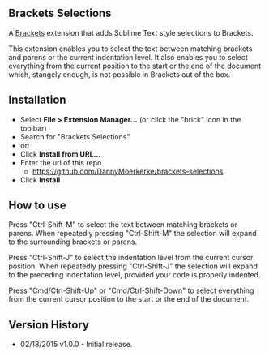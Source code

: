## Brackets Selections

A [Brackets](http://brackets.io) extension that adds Sublime Text style selections to Brackets. 

This extension enables you to select the text between matching brackets and parens or the current indentation level.
It also enables you to select everything from the current position to the start or the end of the document which, stangely enough, is not possible in Brackets out of the box.

## Installation

* Select **File > Extension Manager...** (or click the "brick" icon in the toolbar)
* Search for "Brackets Selections"
* or:
* Click **Install from URL...**
* Enter the url of this repo
  * https://github.com/DannyMoerkerke/brackets-selections
* Click **Install**

## How to use

Press "Ctrl-Shift-M" to select the text between matching brackets or parens. When repeatedly pressing "Ctrl-Shift-M" the selection will expand to the surrounding brackets or parens.

Press "Ctrl-Shift-J" to select the indentation level from the current cursor position. When repeatedly pressing "Ctrl-Shift-J" the selection will expand to the preceding indentation level, provided your code is properly indented.

Press "Cmd/Ctrl-Shift-Up" or "Cmd/Ctrl-Shift-Down" to select everything from the current cursor position to the start or the end of the document.


## Version History

- 02/18/2015 v1.0.0 - Initial release.